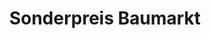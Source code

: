 ---
title: "Sonderpreis Baumarkt"
url: /bad-frankenhausen-kyffhaeuser/sonderpreis-baumarkt/
shop: Baumarkt
---